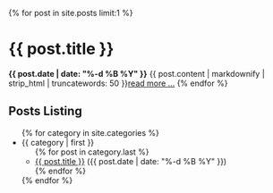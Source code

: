 {% for post in site.posts limit:1 %}
  <h1>{{ post.title }}</h1>
  <span><strong>{{ post.date | date: "%-d %B %Y" }}</strong></span>
  {{ post.content | markdownify | strip_html | truncatewords: 50 }}<a href="{{ post.url }}">read more ...</a>
{% endfor %}

<h2>Posts Listing</h2>
<ul>
{% for category in site.categories %}
  <li><a name="{{ category | first }}">{{ category | first }}</a>
    <ul>
    {% for post in category.last %}
      <li>
        <a href="{{ post.url }}">{{ post.title }}</a> ({{ post.date | date: "%-d %B %Y" }})
      </li>
    {% endfor %}
    </ul>
  </li>
{% endfor %}
</ul>